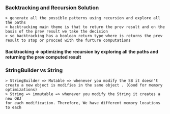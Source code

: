 ### Backtracking and Recursion Solution 

    > generate all the possible patterns using recursion and explore all the paths 
    > backtracking main theme is that to return the prev result and on the basis of the prev result we take the decision 
    > so backtracking has a boolean return type where is returns the prev result to stop or procced with the furture computations

#### Backtracking => optimizing the recursion by exploring all the paths and returning the prev computed result 

### StringBuilder vs String

    > StringBuilder => Mutable => whenever you modify the SB it doesn't create a new object is modifies in the same object . (Good for memory optimizations)
    > String => immutable => whenever you modify the String it creates a new OBJ
    for each modification. Therefore, We have different memory locations to each 